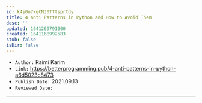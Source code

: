 ```yaml
---
id: k4j0n7kgCNJ0TTtsprCdy
title: 4 anti Patterns in Python and How to Avoid Them
desc: ''
updated: 1641269791000
created: 1641168992583
stub: false
isDir: false
---
```


- `Author:` Raimi Karim
- `Link:` <https://betterprogramming.pub/4-anti-patterns-in-python-a6d5023c8473>
- `Publish Date:` 2021.09.13
- `Reviewed Date:` 

---
